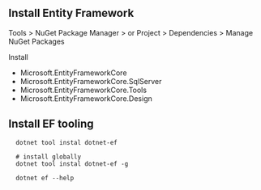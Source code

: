 ## Install Entity Framework
Tools > NuGet Package Manager > 
or 
Project > Dependencies > Manage NuGet Packages


Install
  - Microsoft.EntityFrameworkCore
  - Microsoft.EntityFrameworkCore.SqlServer
  - Microsoft.EntityFrameworkCore.Tools
  - Microsoft.EntityFrameworkCore.Design




## Install EF tooling
```
  dotnet tool instal dotnet-ef

  # install globally
  dotnet tool instal dotnet-ef -g

  dotnet ef --help
```